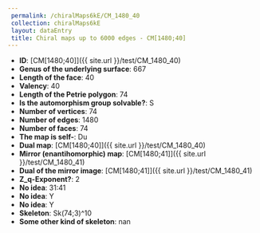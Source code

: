 ```yaml
--- 
 permalink: /chiralMaps6kE/CM_1480_40 
 collection: chiralMaps6kE
 layout: dataEntry
 title: Chiral maps up to 6000 edges - CM[1480;40]
---
```


- **ID**: [CM[1480;40]]({{ site.url }}/test/CM_1480_40)
- **Genus of the underlying surface**: 667
- **Length of the face**: 40
- **Valency**: 40
- **Length of the Petrie polygon**: 74
- **Is the automorphism group solvable?**: S
- **Number of vertices**: 74
- **Number of edges**: 1480
- **Number of faces**: 74
- **The map is self-**: Du
- **Dual map**: [CM[1480;40]]({{ site.url }}/test/CM_1480_40)
- **Mirror (enantihomorphic) map**: [CM[1480;41]]({{ site.url }}/test/CM_1480_41)
- **Dual of the mirror image**: [CM[1480;41]]({{ site.url }}/test/CM_1480_41)
- **Z_q-Exponent?**: 2
- **No idea**:  31:41
- **No idea**: Y
- **No idea**: Y
- **Skeleton**: Sk(74;3)^10
- **Some other kind of skeleton**: nan
